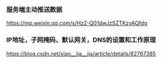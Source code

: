 ### 服务端主动推送数据
https://mp.weixin.qq.com/s/HzZ-Q01dwJzSZTKzyAQfdg
### IP地址，子网掩码、默认网关，DNS的设置和工作原理  
https://blog.csdn.net/xiao__jia__jia/article/details/82767385
